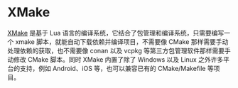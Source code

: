 # XMake

[XMake](https://xmake.io/) 是基于 Lua 语言的编译系统，它结合了包管理和编译系统，只需要编写一个 xmake 脚本，就能自动下载依赖并编译项目，不需要像 CMake 那样需要手动处理依赖的获取，也不需要像 conan 以及 vcpkg 等第三方包管理软件那样需要手动修改 CMake 脚本。同时 XMake 内置了除了 Windows 以及 Linux 之外许多平台的支持，例如 Android、iOS 等，也可以兼容已有的 CMake/Makefile 等项目。